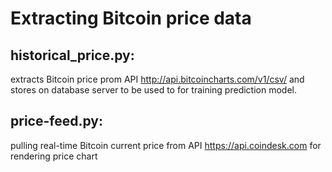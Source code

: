 # Extracting Bitcoin price data

  ## historical_price.py:
 extracts Bitcoin price prom API http://api.bitcoincharts.com/v1/csv/ and stores on database server to be used to for training prediction model.

  ## price-feed.py:
 pulling real-time Bitcoin current price from API https://api.coindesk.com for rendering price chart
